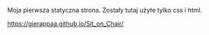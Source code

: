 Moja pierwsza statyczna strona.
Zostały tutaj użyte tylko css i html.

https://gierappaa.github.io/Sit_on_Chair/
